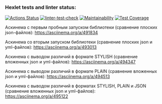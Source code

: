 ### Hexlet tests and linter status:
[![Actions Status](https://github.com/MONDAYMIND/frontend-project-lvl2/workflows/hexlet-check/badge.svg)](https://github.com/MONDAYMIND/frontend-project-lvl2/actions)
[![linter-test-check](https://github.com/MONDAYMIND/frontend-project-lvl2/actions/workflows/linter-test-check.yml/badge.svg)](https://github.com/MONDAYMIND/frontend-project-lvl2/actions)
[![Maintainability](https://api.codeclimate.com/v1/badges/2bcaab0ac44b2fb72108/maintainability)](https://codeclimate.com/github/MONDAYMIND/frontend-project-lvl2/maintainability)
[![Test Coverage](https://api.codeclimate.com/v1/badges/2bcaab0ac44b2fb72108/test_coverage)](https://codeclimate.com/github/MONDAYMIND/frontend-project-lvl2/test_coverage)

Аскинема с первым пробным запуском библиотеки (сравнение плоских json-файлов):
https://asciinema.org/a/491834

Аскинема со вторым запуском библиотеки (сравнение плоских json и yml-файлов):
https://asciinema.org/a/493013

Аскинема с выводом различий в формате STYLISH (сравнение вложенных json и yml-файлов):
https://asciinema.org/a/494347

Аскинема с выводом различий в формате PLAIN (сравнение вложенных json и yml-файлов):
https://asciinema.org/a/494513

Аскинема с выводом различий в форматах STYLISH, PLAIN и JSON (сравнение вложенных json и yml-файлов):
https://asciinema.org/a/495122
